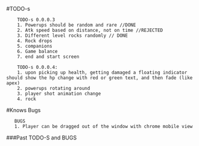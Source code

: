 

#TODO-s


        TODO-s 0.0.0.3
        1. Powerups should be random and rare //DONE
        2. Atk speed based on distance, not on time //REJECTED
        3. Different level rocks randomly // DONE
        4. Rock drops
        5. companions
        6. Game balance
        7. end and start screen
        
        TODO-s 0.0.0.4:
        1. upon picking up health, getting damaged a floating indicator should show the hp change with red or green text, and then fade (like apex)
        2. powerups rotating around
        3. player shot animation change
        4. rock 
      
        
        

#Knows Bugs

       BUGS
       1. Player can be dragged out of the window with chrome mobile view
       
       
###Past TODO-S and BUGS


       
   